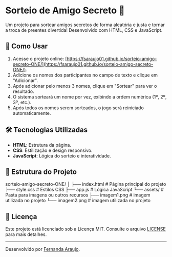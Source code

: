 
# Sorteio de Amigo Secreto 🎁

Um projeto para sortear amigos secretos de forma aleatória e justa e tornar a troca de preentes divertida! Desenvolvido com HTML, CSS e JavaScript.

## 🚀 Como Usar

1. Acesse o projeto online: [https://fsaraujo01.github.io/sorteio-amigo-secreto-ONE/](https://fsaraujo01.github.io/sorteio-amigo-secreto-ONE/).
2. Adicione os nomes dos participantes no campo de texto e clique em "Adicionar".
3. Após adicionar pelo menos 3 nomes, clique em "Sortear" para ver o resultado.
4. O sistema sorteará um nome por vez, exibindo a ordem numérica (1º, 2º, 3º, etc.).
5. Após todos os nomes serem sorteados, o jogo será reiniciado automaticamente.

## 🛠️ Tecnologias Utilizadas

- **HTML**: Estrutura da página.
- **CSS**: Estilização e design responsivo.
- **JavaScript**: Lógica do sorteio e interatividade.

## 📁 Estrutura do Projeto
sorteio-amigo-secreto-ONE/
│
├── index.html # Página principal do projeto
├── style.css # Estilos CSS
├── app.js # Lógica JavaScript
└── assets/ # Pasta para imagens ou outros recursos
├── imagem1.png # imagem utilizada no projeto
└── imagem2.png # imagem utilizada no projeto


## 📝 Licença

Este projeto está licenciado sob a Licença MIT. Consulte o arquivo [LICENSE](LICENSE) para mais detalhes.

---

Desenvolvido por [Fernanda Araujo](https://github.com/fsaraujo01).

